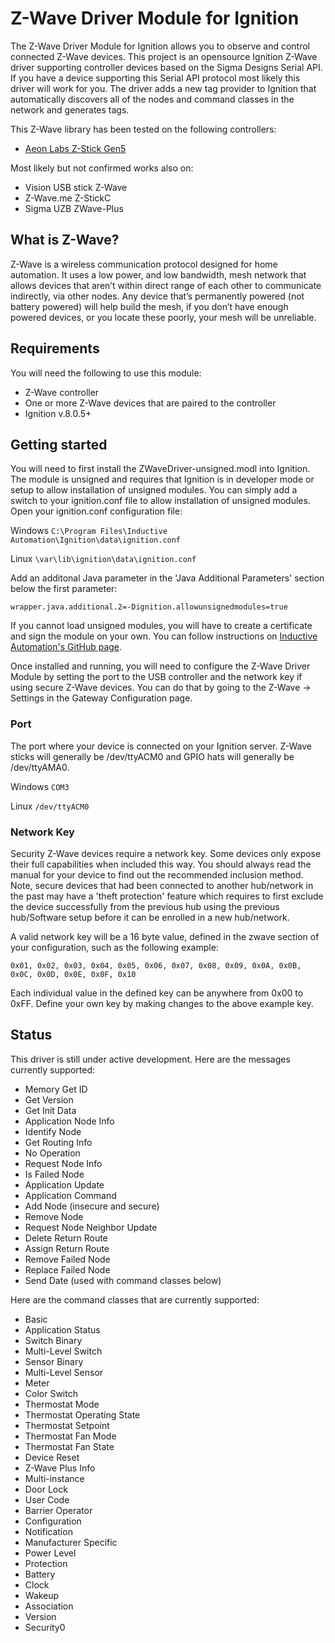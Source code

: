 # Z-Wave Driver Module for Ignition
The Z-Wave Driver Module for Ignition allows you to observe and control connected Z-Wave devices. This project is an opensource Ignition Z-Wave driver supporting controller devices based on the Sigma Designs Serial API. If you have a device supporting this Serial API protocol most likely this driver will work for you. The driver adds a new tag provider to Ignition that automatically discovers all of the nodes and command classes in the network and generates tags.

This Z-Wave library has been tested on the following controllers:  

- [Aeon Labs Z-Stick Gen5](https://aeotec.com/z-wave-usb-stick/)

Most likely but not confirmed works also on:

- Vision USB stick Z-Wave
- Z-Wave.me Z-StickC
- Sigma UZB ZWave-Plus

## What is Z-Wave?
Z-Wave is a wireless communication protocol designed for home automation. It uses a low power, and low bandwidth, mesh network that allows devices that aren’t within direct range of each other to communicate indirectly, via other nodes. Any device that’s permanently powered (not battery powered) will help build the mesh, if you don’t have enough powered devices, or you locate these poorly, your mesh will be unreliable.

## Requirements
You will need the following to use this module:

 - Z-Wave controller
 - One or more Z-Wave devices that are paired to the controller
 - Ignition v.8.0.5+

## Getting started
You will need to first install the ZWaveDriver-unsigned.modl into Ignition. The module is unsigned and requires that Ignition is in developer mode or setup to allow installation of unsigned modules. You can simply add a switch to your ignition.conf file to allow installation of unsigned modules. Open your ignition.conf configuration file:

Windows
`C:\Program Files\Inductive Automation\Ignition\data\ignition.conf`

Linux
`\var\lib\ignition\data\ignition.conf`

Add an additonal Java parameter in the 'Java Additional Parameters' section below the first parameter:

`wrapper.java.additional.2=-Dignition.allowunsignedmodules=true`

If you cannot load unsigned modules, you will have to create a certificate and sign the module on your own. You can follow instructions on [Inductive Automation's GitHub page](https://github.com/inductiveautomation/module-signer).

Once installed and running, you will need to configure the Z-Wave Driver Module by setting the port to the USB controller and the network key if using secure Z-Wave devices. You can do that by going to the Z-Wave -> Settings in the Gateway Configuration page.

### Port
The port where your device is connected on your Ignition server. Z-Wave sticks will generally be /dev/ttyACM0 and GPIO hats will generally be /dev/ttyAMA0.

Windows
`COM3`

Linux
`/dev/ttyACM0`

### Network Key
Security Z-Wave devices require a network key. Some devices only expose their full capabilities when included this way. You should always read the manual for your device to find out the recommended inclusion method. Note, secure devices that had been connected to another hub/network in the past may have a 'theft protection' feature which requires to first exclude the device successfully from the previous hub using the previous hub/Software setup before it can be enrolled in a new hub/network.

A valid network key will be a 16 byte value, defined in the zwave section of your configuration, such as the following example:

`0x01, 0x02, 0x03, 0x04, 0x05, 0x06, 0x07, 0x08, 0x09, 0x0A, 0x0B, 0x0C, 0x0D, 0x0E, 0x0F, 0x10`

Each individual value in the defined key can be anywhere from 0x00 to 0xFF. Define your own key by making changes to the above example key.

## Status
This driver is still under active development. Here are the messages currently supported:

- Memory Get ID
- Get Version
- Get Init Data
- Application Node Info
- Identify Node
- Get Routing Info
- No Operation
- Request Node Info
- Is Failed Node
- Application Update
- Application Command
- Add Node (insecure and secure)
- Remove Node
- Request Node Neighbor Update
- Delete Return Route
- Assign Return Route
- Remove Failed Node
- Replace Failed Node
- Send Date (used with command classes below)

Here are the command classes that are currently supported:

- Basic
- Application Status
- Switch Binary
- Multi-Level Switch
- Sensor Binary
- Multi-Level Sensor
- Meter
- Color Switch
- Thermostat Mode
- Thermostat Operating State
- Thermostat Setpoint
- Thermostat Fan Mode
- Thermostat Fan State
- Device Reset
- Z-Wave Plus Info
- Multi-instance
- Door Lock
- User Code
- Barrier Operator
- Configuration
- Notification
- Manufacturer Specific
- Power Level
- Protection
- Battery
- Clock
- Wakeup
- Association
- Version
- Security0
